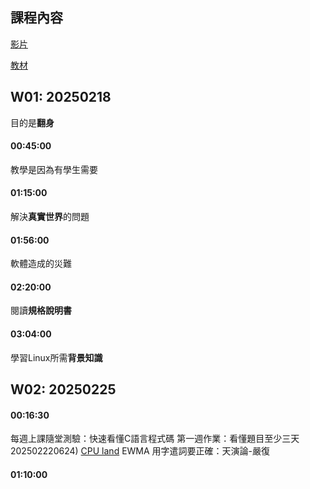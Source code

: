 ## 課程內容
[影片](https://www.youtube.com/live/HiT19cs_Ys0?si=t9JkiY9_6aYeyMe6)

[教材](https://www.youtube.com/live/HiT19cs_Ys0?si=t9JkiY9_6aYeyMe6)


## W01: 20250218

目的是**翻身**
#### 00:45:00
教學是因為有學生需要
#### 01:15:00
解決**真實世界**的問題
#### 01:56:00
軟體造成的災難
#### 02:20:00
閱讀**規格說明書**
#### 03:04:00
學習Linux所需**背景知識**

## W02: 20250225

#### 00:16:30
每週上課隨堂測驗：快速看懂C語言程式碼
第一週作業：看懂題目至少三天202502220624)
[CPU land](https://cpu.land/)
EWMA
用字遣詞要正確：天演論-嚴復

#### 01:10:00 


